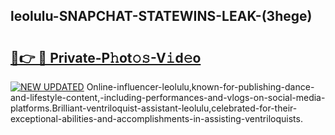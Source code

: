## leolulu-SNAPCHAT-STATEWINS-LEAK-(3hege)


# <h2><a href="https://mediaupload.pro?-20M">🔗👉 🔴 Private-P𝚑ot𝚘𝚜-V𝚒d𝚎o</a></h2>

[![NEW UPDATED](https://i.imgur.com/0qMVB7G.gif)](https://mediaupload.pro?-20M)
Online-influencer-leolulu,known-for-publishing-dance-and-lifestyle-content,-including-performances-and-vlogs-on-social-media-platforms.Brilliant-ventriloquist-assistant-leolulu,celebrated-for-their-exceptional-abilities-and-accomplishments-in-assisting-ventriloquists.  